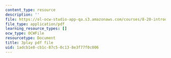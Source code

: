 ```yaml
---
content_type: resource
description: ''
file: https://ol-ocw-studio-app-qa.s3.amazonaws.com/courses/8-20-introduction-to-special-relativity-january-iap-2021/1adcb1e8cb1c87c50c138e3f77f0c006_S1CREXGfvE.pdf
file_type: application/pdf
learning_resource_types: []
ocw_type: OCWFile
resourcetype: Document
title: 3play pdf file
uid: 1adcb1e8-cb1c-87c5-0c13-8e3f77f0c006
---
```

